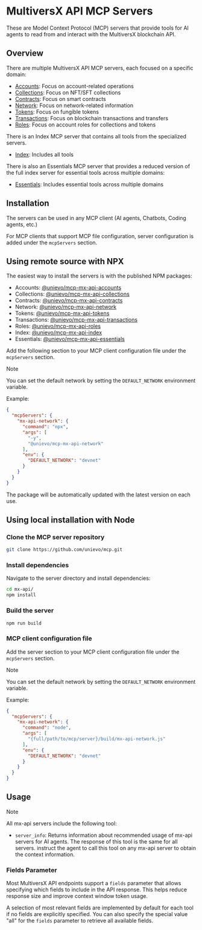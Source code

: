 # MultiversX API MCP Servers

These are Model Context Protocol (MCP) servers that provide tools for AI agents to read from and interact with the MultiversX blockchain API.

## Overview

There are multiple MultiversX API MCP servers, each focused on a specific domain:

- [Accounts](README-accounts.md): Focus on account-related operations
- [Collections](README-collections.md): Focus on NFT/SFT collections
- [Contracts](README-contracts.md): Focus on smart contracts
- [Network](README-network.md): Focus on network-related information
- [Tokens](README-tokens.md): Focus on fungible tokens
- [Transactions](README-transactions.md): Focus on blockchain transactions and transfers
- [Roles](README-roles.md): Focus on account roles for collections and tokens

There is an Index MCP server that contains all tools from the specialized servers.

- [Index](README-index.md): Includes all tools

There is also an Essentials MCP server that provides a reduced version of the full index server for essential tools across multiple domains:

- [Essentials](README-essentials.md): Includes essential tools across multiple domains

## Installation

The servers can be used in any MCP client (AI agents, Chatbots, Coding agents, etc.)

For MCP clients that support MCP file configuration, server configuration is added under the `mcpServers` section.

## Using remote source with NPX

The easiest way to install the servers is with the published NPM packages:

- Accounts: [@unievo/mcp-mx-api-accounts](https://www.npmjs.com/package/@unievo/mcp-mx-api-accounts)
- Collections: [@unievo/mcp-mx-api-collections](https://www.npmjs.com/package/@unievo/mcp-mx-api-collections)
- Contracts: [@unievo/mcp-mx-api-contracts](https://www.npmjs.com/package/@unievo/mcp-mx-api-contracts)
- Network: [@unievo/mcp-mx-api-network](https://www.npmjs.com/package/@unievo/mcp-mx-api-network)
- Tokens: [@unievo/mcp-mx-api-tokens](https://www.npmjs.com/package/@unievo/mcp-mx-api-tokens)
- Transactions: [@unievo/mcp-mx-api-transactions](https://www.npmjs.com/package/@unievo/mcp-mx-api-transactions)
- Roles: [@unievo/mcp-mx-api-roles](https://www.npmjs.com/package/@unievo/mcp-mx-api-roles)
- Index: [@unievo/mcp-mx-api-index](https://www.npmjs.com/package/@unievo/mcp-mx-api-index)
- Essentials: [@unievo/mcp-mx-api-essentials](https://www.npmjs.com/package/@unievo/mcp-mx-api-essentials)

Add the following section to your MCP client configuration file under the `mcpServers` section.

> [!NOTE]
>
> You can set the default network by setting the `DEFAULT_NETWORK` environment variable.

Example:

```json
{
  "mcpServers": {
    "mx-api-network": {
      "command": "npx",
      "args": [
        "-y",
        "@unievo/mcp-mx-api-network"
      ],
      "env": {
        "DEFAULT_NETWORK": "devnet"
      }
    }
  }
}
```

The package will be automatically updated with the latest version on each use.

## Using local installation with Node

### Clone the MCP server repository

```bash
git clone https://github.com/unievo/mcp.git
```

### Install dependencies

Navigate to the server directory and install dependencies:

```bash
cd mx-api/
npm install
```

### Build the server

```bash
npm run build
```

### MCP client configuration file

Add the server section to your MCP client configuration file under the `mcpServers` section.

> [!NOTE]
>
> You can set the default network by setting the `DEFAULT_NETWORK` environment variable.

Example:

```json
{
  "mcpServers": {
    "mx-api-network": {
      "command": "node",
      "args": [
        "{full/path/to/mcp/server}/build/mx-api-network.js"
      ],
      "env": {
        "DEFAULT_NETWORK": "devnet"
      }
    }
  }
}
```

## Usage

> [!NOTE]
>
> All mx-api servers include the following tool:
>
>- `server_info`: Returns information about recommended usage of mx-api servers for AI agents. The response of this tool is the same for all servers. instruct the agent to call this tool on any mx-api server to obtain the context information.

### Fields Parameter

Most MultiversX API endpoints support a `fields` parameter that allows specifying which fields to include in the API response. This helps reduce response size and improve context window token usage.

A selection of most relevant fields are implemented by default for each tool if no fields are explicitly specified. You can also specify the special value "all" for the `fields` parameter to retrieve all available fields.

